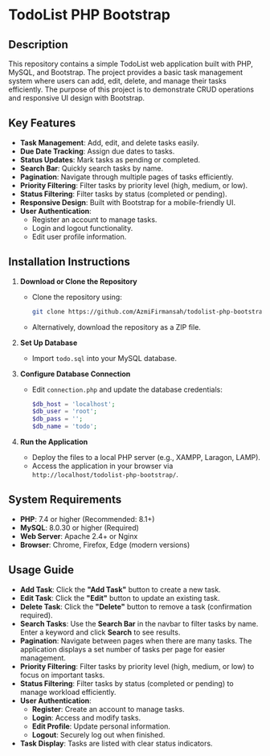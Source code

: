 # TodoList PHP Bootstrap

## Description

This repository contains a simple TodoList web application built with PHP, MySQL, and Bootstrap. The project provides a basic task management system where users can add, edit, delete, and manage their tasks efficiently. The purpose of this project is to demonstrate CRUD operations and responsive UI design with Bootstrap.

## Key Features

- **Task Management**: Add, edit, and delete tasks easily.
- **Due Date Tracking**: Assign due dates to tasks.
- **Status Updates**: Mark tasks as pending or completed.
- **Search Bar**: Quickly search tasks by name.
- **Pagination**: Navigate through multiple pages of tasks efficiently.
- **Priority Filtering**: Filter tasks by priority level (high, medium, or low).
- **Status Filtering**: Filter tasks by status (completed or pending).
- **Responsive Design**: Built with Bootstrap for a mobile-friendly UI.
- **User Authentication**:
  - Register an account to manage tasks.
  - Login and logout functionality.
  - Edit user profile information.

## Installation Instructions

1. **Download or Clone the Repository**

   - Clone the repository using:
     ```bash
     git clone https://github.com/AzmiFirmansah/todolist-php-bootstrap.git
     ```
   - Alternatively, download the repository as a ZIP file.

2. **Set Up Database**

   - Import `todo.sql` into your MySQL database.

3. **Configure Database Connection**

   - Edit `connection.php` and update the database credentials:
     ```php
     $db_host = 'localhost';
     $db_user = 'root';
     $db_pass = '';
     $db_name = 'todo';
     ```

4. **Run the Application**

   - Deploy the files to a local PHP server (e.g., XAMPP, Laragon, LAMP).
   - Access the application in your browser via `http://localhost/todolist-php-bootstrap/`.

## System Requirements

- **PHP**: 7.4 or higher (Recommended: 8.1+)
- **MySQL**: 8.0.30 or higher (Required)
- **Web Server**: Apache 2.4+ or Nginx
- **Browser**: Chrome, Firefox, Edge (modern versions)

## Usage Guide

- **Add Task**: Click the **"Add Task"** button to create a new task.
- **Edit Task**: Click the **"Edit"** button to update an existing task.
- **Delete Task**: Click the **"Delete"** button to remove a task (confirmation required).
- **Search Tasks**: Use the **Search Bar** in the navbar to filter tasks by name. Enter a keyword and click **Search** to see results.
- **Pagination**: Navigate between pages when there are many tasks. The application displays a set number of tasks per page for easier management.
- **Priority Filtering**: Filter tasks by priority level (high, medium, or low) to focus on important tasks.
- **Status Filtering**: Filter tasks by status (completed or pending) to manage workload efficiently.
- **User Authentication**:
  - **Register**: Create an account to manage tasks.
  - **Login**: Access and modify tasks.
  - **Edit Profile**: Update personal information.
  - **Logout**: Securely log out when finished.
- **Task Display**: Tasks are listed with clear status indicators.

